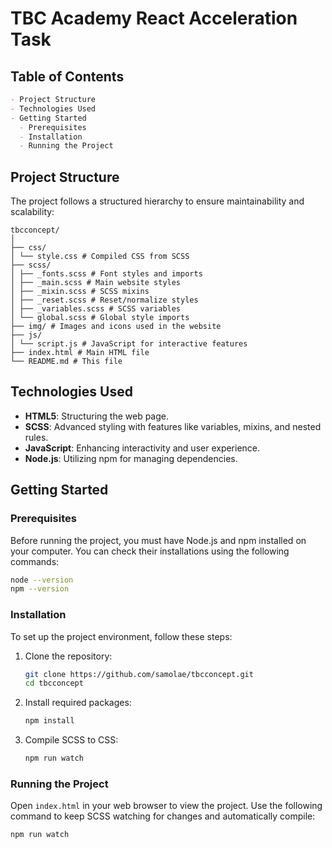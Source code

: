 # TBC Academy React Acceleration Task
## Table of Contents

```markdown
- Project Structure 
- Technologies Used 
- Getting Started 
  - Prerequisites 
  - Installation
  - Running the Project 
```
## Project Structure
The project follows a structured hierarchy to ensure maintainability and scalability:
```
tbcconcept/
│
├── css/
│ └── style.css # Compiled CSS from SCSS
├── scss/
│ ├── _fonts.scss # Font styles and imports
│ ├── _main.scss # Main website styles
│ ├── _mixin.scss # SCSS mixins
│ ├── _reset.scss # Reset/normalize styles
│ ├── _variables.scss # SCSS variables
│ └── global.scss # Global style imports
├── img/ # Images and icons used in the website
├── js/
│ └── script.js # JavaScript for interactive features
├── index.html # Main HTML file
└── README.md # This file
```

## Technologies Used

- **HTML5**: Structuring the web page.
- **SCSS**: Advanced styling with features like variables, mixins, and nested rules.
- **JavaScript**: Enhancing interactivity and user experience.
- **Node.js**: Utilizing npm for managing dependencies.

## Getting Started

### Prerequisites

Before running the project, you must have Node.js and npm installed on your computer. You can check their installations using the following commands:

```bash
node --version
npm --version
```

### Installation

To set up the project environment, follow these steps:

1. Clone the repository:
   ```bash
   git clone https://github.com/samolae/tbcconcept.git
   cd tbcconcept
   ```

2. Install required packages:
   ```bash
   npm install
   ```

3. Compile SCSS to CSS:
   ```bash
   npm run watch
   ```

### Running the Project

Open `index.html` in your web browser to view the project. Use the following command to keep SCSS watching for changes and automatically compile:

```bash
npm run watch
```
